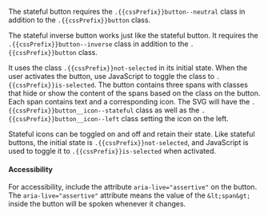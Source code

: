 The stateful button requires the `.{{cssPrefix}}button--neutral` class in addition to the `.{{cssPrefix}}button` class.

The stateful inverse button works just like the stateful button. It requires the `.{{cssPrefix}}button--inverse` class in addition to the `.{{cssPrefix}}button` class.

It uses the class `.{{cssPrefix}}not-selected` in its initial state. When the user activates the button, use JavaScript to toggle the class to `.{{cssPrefix}}is-selected`. The button contains three spans with classes that hide or show the content of the spans based on the class on the button. Each span contains text and a corresponding icon. The SVG will have the `.{{cssPrefix}}button__icon--stateful` class as well as the `.{{cssPrefix}}button__icon--left` class setting the icon on the left.

Stateful icons can be toggled on and off and retain their state. Like stateful buttons, the initial state is `.{{cssPrefix}}not-selected`, and JavaScript is used to toggle it to `.{{cssPrefix}}is-selected` when activated.

<h4 class="site-text-heading--label">Accessibility</h4>

For accessibility, include the attribute `aria-live="assertive"` on the button. The `aria-live="assertive"` attribute means the value of the `&lt;span&gt;` inside the button will be spoken whenever it changes.
